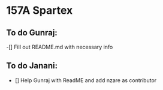 # 157A Spartex

## To do Gunraj:
-[] Fill out README.md with necessary info

## To do Janani:
- [] Help Gunraj with ReadME and add nzare as contributor
